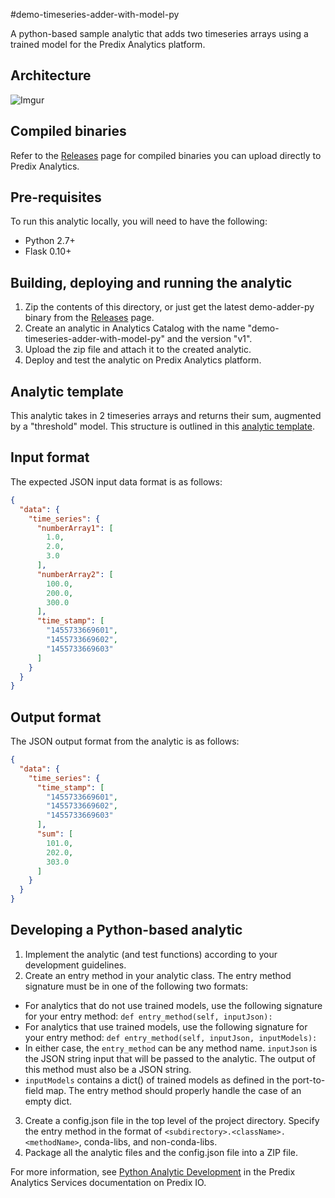 #demo-timeseries-adder-with-model-py

A python-based sample analytic that adds two timeseries arrays using a trained model for the Predix Analytics platform.
## Architecture

![Imgur](https://i.imgur.com/01DxkKH.png)

## Compiled binaries
Refer to the [Releases](https://github.com/PredixDev/predix-analytics-sample/releases) page for compiled binaries you can upload directly to Predix Analytics.

## Pre-requisites
To run this analytic locally, you will need to have the following:

- Python 2.7+
- Flask 0.10+

## Building, deploying and running the analytic
1. Zip the contents of this directory, or just get the latest demo-adder-py binary from the [Releases](https://github.com/PredixDev/predix-analytics-sample/releases) page.
2. Create an analytic in Analytics Catalog with the name "demo-timeseries-adder-with-model-py" and the version "v1".
3. Upload the zip file and attach it to the created analytic.
4. Deploy and test the analytic on Predix Analytics platform.

## Analytic template
This analytic takes in 2 timeseries arrays and returns their sum, augmented by a "threshold" model. This structure is outlined in this [analytic template](../demo-timeseries-adder-with-model-template.json).

## Input format
The expected JSON input data format is as follows:
```json
{
  "data": {
    "time_series": {
      "numberArray1": [
        1.0,
        2.0,
        3.0
      ],
      "numberArray2": [
        100.0,
        200.0,
        300.0
      ],
      "time_stamp": [
        "1455733669601",
        "1455733669602",
        "1455733669603"
      ]
    }
  }
}
```

## Output format
The JSON output format from the analytic is as follows:
```json
{
  "data": {
    "time_series": {
      "time_stamp": [
        "1455733669601",
        "1455733669602",
        "1455733669603"
      ],
      "sum": [
        101.0,
        202.0,
        303.0
      ]
    }
  }
}
```

## Developing a Python-based analytic
1. Implement the analytic (and test functions) according to your development guidelines.
2. Create an entry method in your analytic class. The entry method signature must be in one of the following two formats:
 * For analytics that do not use trained models, use the following signature for your entry method:
  `def entry_method(self, inputJson):`
 * For analytics that use trained models, use the following signature for your entry method:
  `def entry_method(self, inputJson, inputModels):`
 * In either case, the `entry_method` can be any method name. `inputJson` is the JSON string input that will be passed to the analytic. The output of this method must also be a JSON string.
 * `inputModels` contains a dict() of trained models as defined in the port-to-field map. The entry method should properly handle the case of an empty dict.
3. Create a config.json file in the top level of the project directory. Specify the entry method in the format of `<subdirectory>.<className>.<methodName>`, conda-libs, and non-conda-libs.
4. Package all the analytic files and the config.json file into a ZIP file.

For more information, see [Python Analytic Development](https://docs.predix.io/en-US/content/service/analytics_services/analytics_framework/analytic-development#concept_9cbf93d9-d4f2-4b42-8695-4c3195f04a79) in the Predix Analytics Services documentation on Predix IO.
